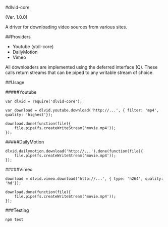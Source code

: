 #dlvid-core 

(Ver. 1.0.0)

A driver for downloading video sources from various sites.

##Providers
- Youtube (ytdl-core)
- DailyMotion
- Vimeo

All downloaders are implemented using the deferred interface (Q). These calls return streams that can be piped to any writable stream of choice.

##Usage
  

#####Youtube

```
var dlvid = require('dlvid-core');

var download = dlvid.youtube.download('http://...', { filter: 'mp4', quality: 'highest'});

download.done(function(file){
	file.pipe(fs.createWriteStream('movie.mp4'));
});
```

#####DailyMotion
```
dlvid.dailymotion.download('http://...').done(function(file){
	file.pipe(fs.createWriteStream('movie.mp4'));
});
```

#####Vimeo
```
download = dlvid.vimeo.download('http://...', { type: 'h264', quality: 'hd'});

download.done(function(file){
	file.pipe(fs.createWriteStream('movie.mp4'));
});
``` 	

###Testing

```
npm test
```
